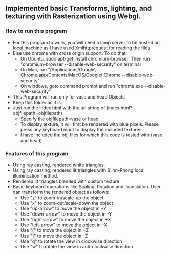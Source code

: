 ## Implemented basic Transforms, lighting, and texturing with Rasterization using Webgl.

### How to run this program

- For this program to work, you will need a lamp server to be hosted on local machine as I have used Xmlhttprequest for reading the files.
- Else use chrome with cross origin support. To do that:
  - On Ubuntu, sudo apt-get install chromium-browser. Then run "chromium-browser --disable-web-security" on terminal
  - On Mac, run "/Applications/Google\ Chrome.app/Contents/MacOS/Google\ Chrome --disable-web-security"
  - On windows, goto command prompt and run "chrome.exe --disable-web-security"
- This Program will run only for vase and head Objects
- Keep this folder as it is.
- Just run the index.html with the url string of  (index.html?objfilepath=objfilepath)
  - Specify the objfilepath=vase or head
  - To display texture, it will first be rendered with blue pixels. Please press any keyboard input to display the included textures.
  - I have included the obj files for which this code is tested with (vase and head)

### Features of this program
- Using ray casting, rendered white triangles.
- Using ray casting, rendered lit triangles with Blinn-Phong local illumincation method.
- Rendered lit triangles blended with custom texture
- Basic keyboard operations like Scaling, Rotation and Translation. User can transform the rendered object as follows:
  - Use "z" to zoom-in/scale-up the object
  - Use "x" to zoom-out/scale-down the object
  - Use "up-arrow" to move the object in +Y
  - Use "down-arrow" to move the object in -Y
  - Use "right-arrow" to move the object in +X
  - Use "left-arrow" to move the object in -X
  - Use "[" to move the object in +Z
  - Use "]" to move the object in -Z
  - Use "q" to rotate the view in clockwise direction
  - Use "w" to rotate the view in anti-clockwise direction
